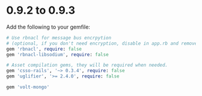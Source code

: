 # 0.9.2 to 0.9.3

Add the following to your gemfile:

```ruby
# Use rbnacl for message bus encrpytion
# (optional, if you don't need encryption, disable in app.rb and remove)
gem 'rbnacl', require: false
gem 'rbnacl-libsodium', require: false

# Asset compilation gems, they will be required when needed.
gem 'csso-rails', '~> 0.3.4', require: false
gem 'uglifier', '>= 2.4.0', require: false

gem 'volt-mongo'
```